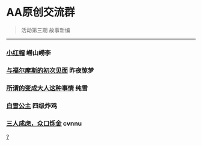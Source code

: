 # AA原创交流群
> 活动第三期  故事新编


***

### [小红帽](/src/小红帽.html) 嶗山嶗李
### [与福尔摩斯的初次见面](/src/福尔摩斯.md) 昨夜惊梦
### [所谓的变成大人这种事情](/src/alice.md) 纯雪
### [白雪公主](/src/white.md) 四级炸鸡
### [三人成虎，众口烁金](/src/tiger.md) cvnnu

[?](/src/fu.html)
